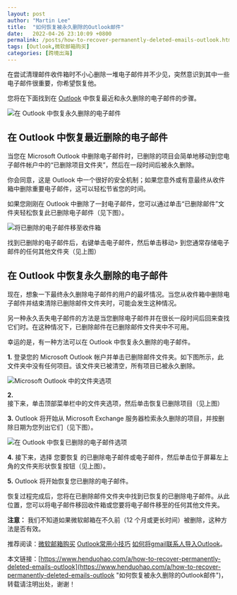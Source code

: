 ```yaml
---
layout: post  
author: "Martin Lee"  
title:  "如何恢复被永久删除的Outlook邮件"  
date:   2022-04-26 23:10:09 +0800  
permalink: /posts/how-to-recover-permanently-deleted-emails-outlook.html  
tags: [Outlook,微软邮箱购买]  
categories: [跨境出海]  
---
```

在尝试清理邮件收件箱时不小心删除一堆电子邮件并不少见，突然意识到其中一些电子邮件很重要，你希望恢复他。

您将在下面找到在 [Outlook](https://www.henduohao.com/tag/outlook "Outlook是互联网免费电子邮件提供商之一，是一种微软邮箱。") 中恢复最近和永久删除的电子邮件的步骤。

![在 Outlook 中恢复永久删除的电子邮件](https://p3-juejin.byteimg.com/tos-cn-i-k3u1fbpfcp/f2dc3cb26a7f4400ab4297ef97571549~tplv-k3u1fbpfcp-zoom-1.image)

## 在 Outlook 中恢复最近删除的电子邮件

当您在 Microsoft Outlook 中删除电子邮件时，已删除的项目会简单地移动到您电子邮件帐户中的“已删除项目文件夹”，然后在一段时间后被永久删除。

你会同意，这是 Outlook 中一个很好的安全机制；如果您意外或有意最终从收件箱中删除重要电子邮件，这可以轻松节省您的时间。

如果您刚刚在 Outlook 中删除了一封电子邮件，您可以通过单击“已删除邮件”文件夹轻松恢复此已删除电子邮件（见下图）。

![将已删除的电子邮件移至收件箱](https://p3-juejin.byteimg.com/tos-cn-i-k3u1fbpfcp/17c9dc38dfb0483ca3e32579ea3277e1~tplv-k3u1fbpfcp-zoom-1.image)

找到已删除的电子邮件后，右键单击电子邮件，然后单击移动> 到您通常存储电子邮件的任何其他文件夹（见上图）

## 在 Outlook 中恢复永久删除的电子邮件

现在，想象一下最终永久删除电子邮件的用户的最坏情况。当您从收件箱中删除电子邮件并结束清除已删除邮件文件夹时，可能会发生这种情况。

另一种永久丢失电子邮件的方法是当您删除电子邮件并在很长一段时间后回来查找它们时。在这种情况下，已删除邮件在已删除邮件文件夹中不可用。

幸运的是，有一种方法可以在 Outlook 中恢复永久删除的电子邮件。

**1.** 登录您的 Microsoft Outlook 帐户并单击已删除邮件文件夹。如下图所示，此文件夹中没有任何项目。该文件夹已被清空，所有项目已被永久删除。

![Microsoft Outlook 中的文件夹选项](https://p3-juejin.byteimg.com/tos-cn-i-k3u1fbpfcp/e02cceb54b3e45c6b60720639100cfa2~tplv-k3u1fbpfcp-zoom-1.image)

**2.** 接下来，单击顶部菜单栏中的文件夹选项，然后单击恢复已删除项目（见上图）

**3.** Outlook 将开始从 Microsoft Exchange 服务器检索永久删除的项目，并按删除日期为您列出它们（见下图）。

![在 Outlook 中恢复已删除的电子邮件选项](https://p3-juejin.byteimg.com/tos-cn-i-k3u1fbpfcp/962bb83403f7498c976596cbef68550f~tplv-k3u1fbpfcp-zoom-1.image)

**4.** 接下来，选择 您要恢复 的已删除电子邮件或电子邮件，然后单击位于屏幕左上角的文件夹形状恢复按钮（见上图）。

**5.** Outlook 将开始恢复您已删除的电子邮件。

恢复过程完成后，您将在已删除邮件文件夹中找到已恢复的已删除电子邮件。从此位置，您可以将电子邮件移回收件箱或您要将电子邮件移至的任何其他文件夹。

**注意：** 我们不知道如果微软邮箱在不久前（12 个月或更长时间）被删除，这种方法是否有效。

推荐阅读：[微软邮箱购买](https://www.henduohao.com/tag/buy-hotmail "Outlook购买 Hotmail购买 Live购买 微软邮箱购买 微软账号购买") [Outlook常用小技巧](https://www.henduohao.com/a/outlook-common-tips) [如何将gmail联系人导入Outlook](https://www.henduohao.com/a/import-gmail-contacts-to-outlook)。

本文链接：[https://www.henduohao.com/a/how-to-recover-permanently-deleted-emails-outlook](https://www.henduohao.com/a/how-to-recover-permanently-deleted-emails-outlook "如何恢复被永久删除的Outlook邮件")，转载请注明出处，谢谢！